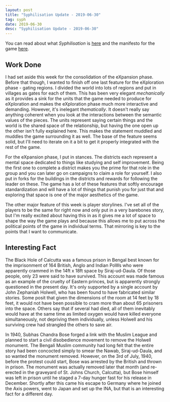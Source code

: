 ```yaml
---
layout: post
title: "Syphilisation Update - 2019-06-30"
tag: syph
date: 2019-06-30
desc: "Syphilisation Update - 2019-06-30"
---
```



You can read about what *Syphilisation* is [here](/blog/syph/announce) and the manifesto for the game [here](/blog/syph/manifesto).

## Work Done

I had set aside this week for the consolidation of the eXpansion phase. Before that though, I wanted to finish off one last feature for the eXploration phase - gating regions. I divided the world into lots of regions and put in villages as gates for each of them. This has been very elegant *mechanically* as it provides a sink for the units that the game needed to produce for eXploration and makes the eXploration phase much more interactive and demanding. However, it's inelegant *thematically*. It doesn't really say anything coherent when you look at the interactions between the semantic values of the pieces. The units represent saying certain things and the world is the shared space of the relationship, but having the one open up the other isn't fully explained here. This makes the statement muddled and muddles the game surrounding it as well. The base of the feature seems solid, but I'll need to iterate on it a bit to get it properly integrated with the rest of the game.


For the eXpansion phase, I put in stances. The districts each represent a mental space dedicated to things like studying and self improvement. Being the first one to complete a district makes you the prime for that role in the group and you can later go on campaigns to claim a role for yourself. I also put in forks for the buildings in the districts and rewards for following the leader on these. The game has a lot of these features that softly encourage standardization and will have a lot of things that punish you for just that and exploring that space is one of the major aesthetics of the game.


The other major feature of this week is player storylines. I've set all of the players to be the same for right now and only put in a very barebones story, but I'm really excited about having this in as it gives me a lot of space to shape the way the game plays and because this allows me to put across the political points of the game in individual terms. That mirroring is key to the points that I want to communicate.

## Interesting Fact

The Black Hole of Calcutta was a famous prison in Bengal best known for the imprisonment of 164 British, Anglo and Indian PoWs who were apparently crammed in the 14ft x 18ft space by Siraj-ud-Daula. Of those people, only 23 were said to have survived. This account was made famous as an example of the cruelty of Eastern princes, but is apparently strongly questioned in the present day. It's only supported by a single account by John Zephaniah Holwell, who has been found to have fabricated similar stories. Some posit that given the dimensions of the room at 14 feet by 18 feet, it would not have been possible to cram more than about 65 prisoners into the space. Others say that if several had died, all of them inevitably would have at the same time as limited oxygen would have killed everyone simultaneously, not depriving them individually, unless Holwell and his surviving crew had strangled the others to save air.


In 1940, Subhas Chandra Bose forged a link with the Muslim League and planned to start a civil disobedience movement to remove the Holwell monument. The Bengali Muslim community had long felt that the entire story had been concocted simply to smear the Nawab, Siraj-ud-Daula, and so wanted the monument removed. However, on the 3rd of July, 1940, before the protest could start, Bose was arrested by the British and thrown in prison. The monument was actually removed later that month (and re-erected in the graveyard of St. Johns Church, Calcutta), but Bose himself was left in prison until he staged a 7-day hunger fast for his release in December. Shortly after this came his escape to Germany where he joined the Axis powers, went to Japan and set up the INA, but that is an interesting fact for a different day.

